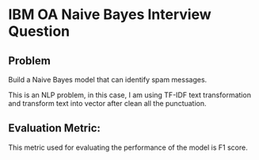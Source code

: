 # IBM OA Naive Bayes Interview Question

## Problem
Build a Naive Bayes model that can identify spam messages.

This is an NLP problem, in this case, I am using TF-IDF text transformation and transform text into vector after clean all the punctuation.

## Evaluation Metric:
This metric used for evaluating the performance of the model is F1 score.
